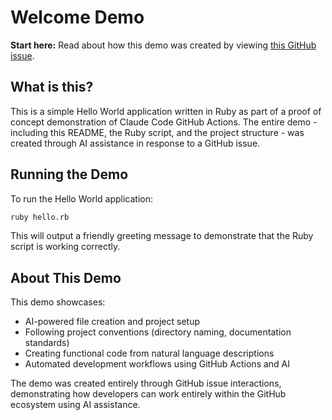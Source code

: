 # Welcome Demo

**Start here:** Read about how this demo was created by viewing [this GitHub issue](https://github.com/seanedwards/vibes/issues/5).

## What is this?

This is a simple Hello World application written in Ruby as part of a proof of concept demonstration of Claude Code GitHub Actions. The entire demo - including this README, the Ruby script, and the project structure - was created through AI assistance in response to a GitHub issue.

## Running the Demo

To run the Hello World application:

```bash
ruby hello.rb
```

This will output a friendly greeting message to demonstrate that the Ruby script is working correctly.

## About This Demo

This demo showcases:
- AI-powered file creation and project setup
- Following project conventions (directory naming, documentation standards)
- Creating functional code from natural language descriptions
- Automated development workflows using GitHub Actions and AI

The demo was created entirely through GitHub issue interactions, demonstrating how developers can work entirely within the GitHub ecosystem using AI assistance.